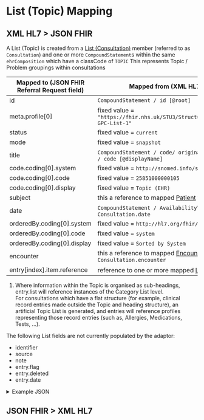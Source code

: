 # List (Topic) Mapping

## XML HL7 > JSON FHIR

A List (Topic) is created from a [List (Consultation)](./LIST_CONSULTATION_README.md) member (referred to as `Consultation`) and one or more `CompoundStatement`s within the same `ehrComposition` which have a classCode of `TOPIC`
This represents Topic / Problem groupings within consultations

| Mapped to (JSON FHIR Referral Request field) | Mapped from (XML HL7 / other source)                                                          |
|----------------------------------------------|-----------------------------------------------------------------------------------------------|
| id                                           | `CompoundStatement / id [@root]`                                                              |
| meta.profile\[0]                             | fixed value = `"https://fhir.nhs.uk/STU3/StructureDefinition/CareConnect-GPC-List-1"`         |
| status                                       | fixed value = `current`                                                                       |
| mode                                         | fixed value = `snapshot`                                                                      |
| title                                        | `CompoundStatement / code/ originalText` or `CompoundStatement / code [@displayName]`         |
| code.coding\[0].system                       | fixed value = `http://snomed.info/sct`                                                        |
| code.coding\[0].code                         | fixed value = `25851000000105`                                                                |
| code.coding\[0].display                      | fixed value = `Topic (EHR)`                                                                   |
| subject                                      | this a reference to mapped [Patient](../patient/README.md) from `Consultation.subject`        |
| date                                         | `CompoundStatement / AvailabilityTime [@value]` or from `Consultation.date`                   |
| orderedBy.coding\[0].system                  | fixed value = `http://hl7.org/fhir/list-order`                                                |
| orderedBy.coding\[0].code                    | fixed value = `system`                                                                        |
| orderedBy.coding\[0].display                 | fixed value = `Sorted by System`                                                              |
| encounter                                    | this a reference to mapped [Encounter](../encounters/README.md) from `Consultation.encounter` |
| entry[index].item.reference                  | reference to one or more mapped [List (Category)](./LIST_TOPIC_README.md) <sup>1</sup>        |

1. Where information within the Topic is organised as sub-headings, entry.list will reference instances of the Category List level.</br>
For consultations which have a flat structure (for example, clinical record entries made outside the Topic and heading structure), an artificial Topic List is generated, and entries will reference profiles representing those record entries (such as, Allergies, Medications, Tests, ...).

The following List fields are not currently populated by the adaptor:
- identifier
- source
- note
- entry.flag
- entry.deleted
- entry.date


<details>
    <summary>Example JSON</summary>

```
{
    "resource": {
        "resourceType": "List",
        "id": "5a8d2ec6-807d-4db5-b6c0-a757bbfb5372",
        "meta": {
            "profile": [
                "https://fhir.nhs.uk/STU3/StructureDefinition/CareConnect-GPC-List-1"
            ]
        },
        "status": "current",
        "mode": "snapshot",
        "code": {
            "coding": [
                {
                    "system": "http://snomed.info/sct",
                    "code": "25851000000105",
                    "display": "Topic (EHR)"
                }
            ]
        },
        "subject": {
            "reference": "Patient/14013417-5eb8-4fb2-9916-4c1621e2533b"
        },
        "encounter": {
            "reference": "Encounter/1E8A8448-A0C1-11ED-808B-AC162D1F16F0"
        },
        "date": "2010-12-16",
        "orderedBy": {
            "coding": [
                {
                    "system": "http://hl7.org/fhir/list-order",
                    "code": "system",
                    "display": "Sorted by System"
                }
            ]
        },
        "entry": [
            {
                "item": {
                    "reference": "Observation/1E8A8478-A0C1-11ED-808B-AC162D1F16F0"
                }
            },
            {
                "item": {
                    "reference": "Condition/1E8A8479-A0C1-11ED-808B-AC162D1F16F0"
                }
            },
            {
                "item": {
                    "reference": "Observation/1E8A8480-A0C1-11ED-808B-AC162D1F16F0"
                }
            }
        ]
    }
}
```
</details>

## JSON FHIR > XML HL7